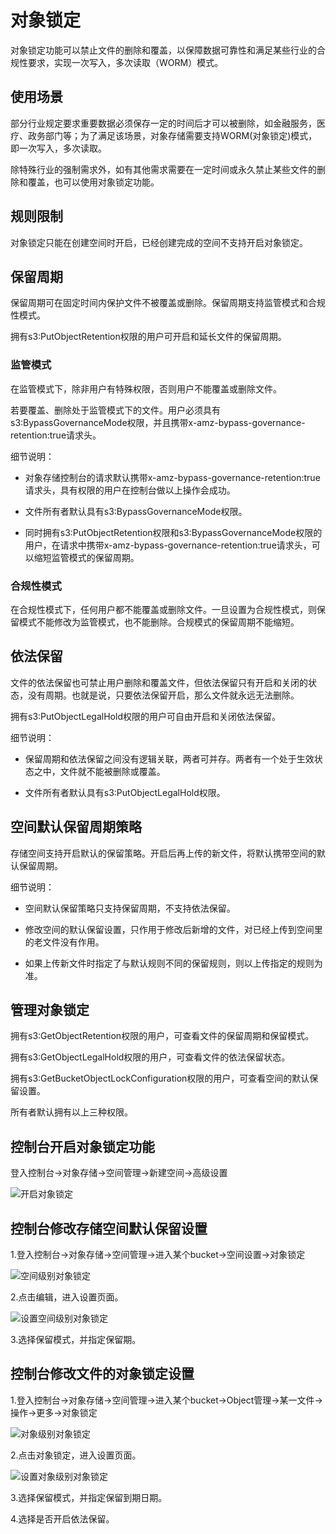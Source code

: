 # 对象锁定

对象锁定功能可以禁止文件的删除和覆盖，以保障数据可靠性和满足某些行业的合规性要求，实现一次写入，多次读取（WORM）模式。

## 使用场景

部分行业规定要求重要数据必须保存一定的时间后才可以被删除，如金融服务，医疗、政务部门等；为了满足该场景，对象存储需要支持WORM(对象锁定)模式，即一次写入，多次读取。

除特殊行业的强制需求外，如有其他需求需要在一定时间或永久禁止某些文件的删除和覆盖，也可以使用对象锁定功能。

## 规则限制

对象锁定只能在创建空间时开启，已经创建完成的空间不支持开启对象锁定。

## 保留周期

保留周期可在固定时间内保护文件不被覆盖或删除。保留周期支持监管模式和合规性模式。

拥有s3:PutObjectRetention权限的用户可开启和延长文件的保留周期。

### 监管模式

在监管模式下，除非用户有特殊权限，否则用户不能覆盖或删除文件。

若要覆盖、删除处于监管模式下的文件。用户必须具有s3:BypassGovernanceMode权限，并且携带x-amz-bypass-governance-retention:true请求头。

细节说明：

* 对象存储控制台的请求默认携带x-amz-bypass-governance-retention:true请求头，具有权限的用户在控制台做以上操作会成功。

* 文件所有者默认具有s3:BypassGovernanceMode权限。

* 同时拥有s3:PutObjectRetention权限和s3:BypassGovernanceMode权限的用户，在请求中携带x-amz-bypass-governance-retention:true请求头，可以缩短监管模式的保留周期。

### 合规性模式

在合规性模式下，任何用户都不能覆盖或删除文件。一旦设置为合规性模式，则保留模式不能修改为监管模式，也不能删除。合规模式的保留周期不能缩短。

## 依法保留

文件的依法保留也可禁止用户删除和覆盖文件，但依法保留只有开启和关闭的状态，没有周期。也就是说，只要依法保留开启，那么文件就永远无法删除。

拥有s3:PutObjectLegalHold权限的用户可自由开启和关闭依法保留。

细节说明：

* 保留周期和依法保留之间没有逻辑关联，两者可并存。两者有一个处于生效状态之中，文件就不能被删除或覆盖。

* 文件所有者默认具有s3:PutObjectLegalHold权限。

## 空间默认保留周期策略

存储空间支持开启默认的保留策略。开启后再上传的新文件，将默认携带空间的默认保留周期。

细节说明：

* 空间默认保留策略只支持保留周期，不支持依法保留。

* 修改空间的默认保留设置，只作用于修改后新增的文件，对已经上传到空间里的老文件没有作用。

* 如果上传新文件时指定了与默认规则不同的保留规则，则以上传指定的规则为准。

## 管理对象锁定

拥有s3:GetObjectRetention权限的用户，可查看文件的保留周期和保留模式。

拥有s3:GetObjectLegalHold权限的用户，可查看文件的依法保留状态。

拥有s3:GetBucketObjectLockConfiguration权限的用户，可查看空间的默认保留设置。

所有者默认拥有以上三种权限。

## 控制台开启对象锁定功能

登入控制台->对象存储->空间管理->新建空间->高级设置

![开启对象锁定](https://github.com/jdcloudcom/cn/blob/cn-oss-1/image/Object-Storage-Service/OSS-170.png)

## 控制台修改存储空间默认保留设置

1.登入控制台->对象存储->空间管理->进入某个bucket->空间设置->对象锁定

![空间级别对象锁定](https://github.com/jdcloudcom/cn/blob/cn-oss-1/image/Object-Storage-Service/OSS-171.png)

2.点击编辑，进入设置页面。

![设置空间级别对象锁定](https://github.com/jdcloudcom/cn/blob/cn-oss-1/image/Object-Storage-Service/OSS-172.png)

3.选择保留模式，并指定保留期。

## 控制台修改文件的对象锁定设置

1.登入控制台->对象存储->空间管理->进入某个bucket->Object管理->某一文件->操作->更多->对象锁定

![对象级别对象锁定](https://github.com/jdcloudcom/cn/blob/cn-oss-1/image/Object-Storage-Service/OSS-173.png)

2.点击对象锁定，进入设置页面。

![设置对象级别对象锁定](https://github.com/jdcloudcom/cn/blob/cn-oss-1/image/Object-Storage-Service/OSS-174.png)

3.选择保留模式，并指定保留到期日期。

4.选择是否开启依法保留。
